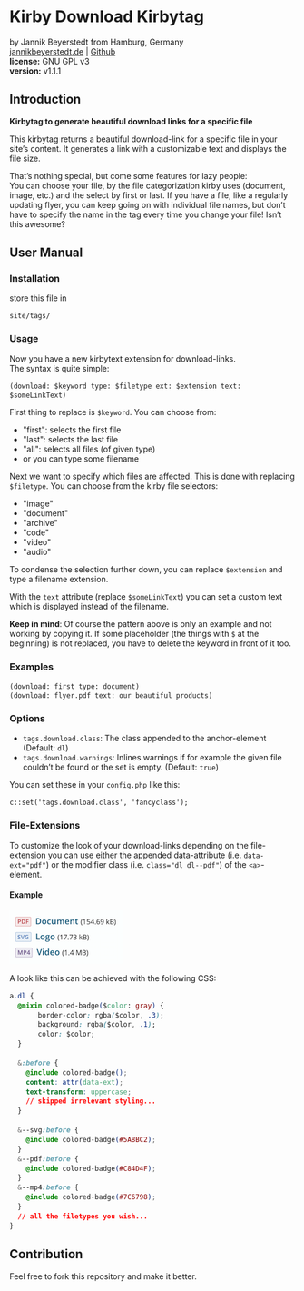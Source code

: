# Kirby Download Kirbytag
by Jannik Beyerstedt from Hamburg, Germany  
[jannikbeyerstedt.de](http://jannikbeyerstedt.de) | [Github](https://github.com/jbeyerstedt)  
**license:** GNU GPL v3  
**version:** v1.1.1

## Introduction
**Kirbytag to generate beautiful download links for a specific file**

This kirbytag returns a beautiful download-link for a specific file in your site’s content. It generates a link with a customizable text and displays the file size.

That’s nothing special, but come some features for lazy people:  
You can choose your file, by the file categorization kirby uses (document, image, etc.) and the select by first or last. If you have a file, like a regularly updating flyer, you can keep going on with individual file names, but don’t have to specify the name in the tag every time you change your file! Isn’t this awesome?

## User Manual

### Installation
store this file in

	site/tags/

### Usage
Now you have a new kirbytext extension for download-links.  
The syntax is quite simple:

	(download: $keyword type: $filetype ext: $extension text: $someLinkText)

First thing to replace is `$keyword`. You can choose from:

- "first": selects the first file
- "last":  selects the last file
- "all": selects all files (of given type)
- or you can type some filename

Next we want to specify which files are affected. This is done with replacing `$filetype`. You can choose from the kirby file selectors:

- "image"
- "document"
- "archive"
- "code"
- "video"
- "audio"

To condense the selection further down, you can replace `$extension` and type a filename extension.

With the `text` attribute (replace `$someLinkText`) you can set a custom text which is displayed instead of the filename.

**Keep in mind**: Of course the pattern above is only an example and not working by copying it. If some placeholder (the things with `$` at the beginning) is not replaced, you have to delete the keyword in front of it too.


### Examples

	(download: first type: document)
	(download: flyer.pdf text: our beautiful products)


### Options

* `tags.download.class`: The class appended to the anchor-element (Default: `dl`)
* `tags.download.warnings`: Inlines warnings if for example the given file couldn’t be found or the set is empty. (Default: `true`)

You can set these in your `config.php` like this:

	c::set('tags.download.class', 'fancyclass');

### File-Extensions
To customize the look of your download-links depending on the file-extension you can use either the appended data-attribute (i.e. `data-ext="pdf"`) or the modifier class (i.e. `class="dl dl--pdf"`) of the `<a>`-element.

#### Example

![Extension-Example](extension-example.png)

A look like this can be achieved with the following CSS:

```CSS
a.dl {
  @mixin colored-badge($color: gray) {
	   border-color: rgba($color, .3);
	   background: rgba($color, .1);
	   color: $color;
  }

  &:before {
    @include colored-badge();
    content: attr(data-ext);
    text-transform: uppercase;
    // skipped irrelevant styling...
  }

  &--svg:before {
    @include colored-badge(#5A8BC2);
  }
  &--pdf:before {
    @include colored-badge(#C84D4F);
  }
  &--mp4:before {
    @include colored-badge(#7C6798);
  }
  // all the filetypes you wish...
}
```


## Contribution
Feel free to fork this repository and make it better.
